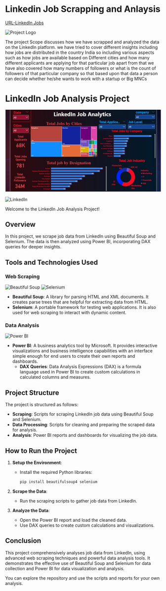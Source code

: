 
# Linkedin Job Scrapping and Anlaysis

[URL-LinkedIn Jobs](https://www.linkedin.com/jobs/collections/)

![Project Logo](https://drive.google.com/uc?export=view&id=1c5_lh7amJHCu7X0BItFOsDtylv89lYMH)


The project Scope discusses how we have scrapped and analyzed the data on the LinkedIn platform. we have tried to cover different insights including how jobs are distributed in the country India so including various aspects such as how jobs are available based on Different cities and how many different applicants are applying for that particular job apart from that we have also covered how many numbers of followers or what is the count of followers of that particular company so that based upon that data a person can decide whether he/she wants to work with a startup or  Big MNCs


# LinkedIn Job Analysis Project
![Dashboard Image](https://github.com/anjanicoder/JobDashboard/blob/e8c307e9a2e7c9fc392b01772ad8ae7c0fca3fd3/Project%20Image/main.jpg?raw=true)


<img src="https://upload.wikimedia.org/wikipedia/commons/c/ca/LinkedIn_logo_initials.png" alt="LinkedIn" width="100"/>

Welcome to the LinkedIn Job Analysis Project!

## Overview

In this project, we scrape job data from LinkedIn using Beautiful Soup and Selenium. The data is then analyzed using Power BI, incorporating DAX queries for deeper insights.

## Tools and Technologies Used

### Web Scraping

<img src="https://www.crummy.com/software/BeautifulSoup/bs4/doc/_static/Logo2.png" alt="Beautiful Soup" width="100"/>
<img src="https://upload.wikimedia.org/wikipedia/commons/d/d5/Selenium_Logo.png" alt="Selenium" width="100"/>

- **Beautiful Soup**: A library for parsing HTML and XML documents. It creates parse trees that are helpful for extracting data from HTML.
- **Selenium**: A portable framework for testing web applications. It is also used for web scraping to interact with dynamic content.

### Data Analysis

<img src="https://upload.wikimedia.org/wikipedia/commons/c/cf/New_Power_BI_Logo.svg" alt="Power BI" width="100"/>

- **Power BI**: A business analytics tool by Microsoft. It provides interactive visualizations and business intelligence capabilities with an interface simple enough for end users to create their own reports and dashboards.
  - **DAX Queries**: Data Analysis Expressions (DAX) is a formula language used in Power BI to create custom calculations in calculated columns and measures.

## Project Structure

The project is structured as follows:

- **Scraping**: Scripts for scraping LinkedIn job data using Beautiful Soup and Selenium.
- **Data Processing**: Scripts for cleaning and preparing the scraped data for analysis.
- **Analysis**: Power BI reports and dashboards for visualizing the job data.

## How to Run the Project

1. **Setup the Environment**:
   - Install the required Python libraries:
     ```bash
     pip install beautifulsoup4 selenium
     ```

2. **Scrape the Data**:
   - Run the scraping scripts to gather job data from LinkedIn.

3. **Analyze the Data**:
   - Open the Power BI report and load the cleaned data.
   - Use DAX queries to create custom calculations and visualizations.

## Conclusion

This project comprehensively analyses job data from LinkedIn, using advanced web scraping techniques and powerful data analysis tools. It demonstrates the effective use of Beautiful Soup and Selenium for data collection and Power BI for data visualization and analysis.

You can explore the repository and use the scripts and reports for your own analysis.


